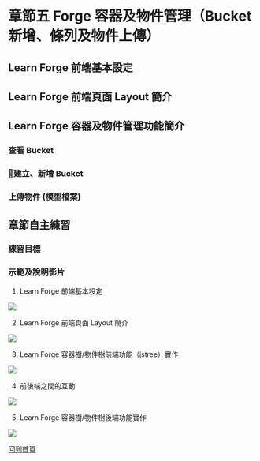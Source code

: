 # 章節五 Forge 容器及物件管理（Bucket新增、條列及物件上傳）

## Learn Forge 前端基本設定

## Learn Forge 前端頁面 Layout 簡介

## Learn Forge 容器及物件管理功能簡介

### 查看 Bucket

### 建立、新增 Bucket

### 上傳物件 (模型檔案)


## 章節自主練習

### 練習目標


### 示範及說明影片

1. Learn Forge 前端基本設定<br/>

[![](http://img.youtube.com/vi/IJzVXneHXf4/0.jpg)](http://www.youtube.com/watch?v=IJzVXneHXf4 "5.1-Frontend basic setup")

2. Learn Forge 前端頁面 Layout 簡介<br/>

[![](http://img.youtube.com/vi/kpif9-8Jq7c/0.jpg)](http://www.youtube.com/watch?v=kpif9-8Jq7c "5.2-Frontend Page Layout Intro")

3. Learn Forge 容器樹/物件樹前端功能（jstree）實作<br/>

[![](http://img.youtube.com/vi/ooeHTzR8DFU/0.jpg)](http://www.youtube.com/watch?v=ooeHTzR8DFU "5.3-Frontend Forge bucket tree Implementation")

4. 前後端之間的互動<br/>

[![](http://img.youtube.com/vi/MelTqIexe9Q/0.jpg)](http://www.youtube.com/watch?v=MelTqIexe9Q "5.4-Backend basic intro")

5. Learn Forge 容器樹/物件樹後端功能實作<br/>

[![](http://img.youtube.com/vi/WGwIFysJlBg/0.jpg)](http://www.youtube.com/watch?v=WGwIFysJlBg "5.5-Backend Forge bucket tree Implementation")

[回到首頁](../README.md)